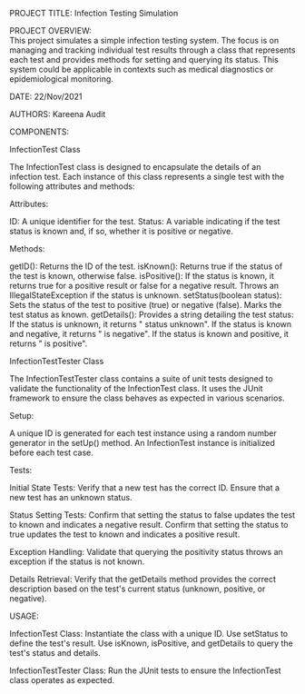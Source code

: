 PROJECT TITLE: 
Infection Testing Simulation 

PROJECT OVERVIEW:  
This project simulates a simple infection testing system. The focus is on managing and tracking individual test results through a class that represents each test and provides methods for setting and querying its status. This system could be applicable in contexts such as medical diagnostics or epidemiological monitoring.

DATE:
22/Nov/2021

AUTHORS:
Kareena Audit 

COMPONENTS: 

InfectionTest Class

The InfectionTest class is designed to encapsulate the details of an infection test. Each instance of this class represents a single test with the following attributes and methods:

Attributes:

ID: A unique identifier for the test.
Status: A variable indicating if the test status is known and, if so, whether it is positive or negative.

Methods:

getID(): Returns the ID of the test.
isKnown(): Returns true if the status of the test is known, otherwise false.
isPositive(): If the status is known, it returns true for a positive result or false for a negative result. Throws an IllegalStateException if the status is unknown.
setStatus(boolean status): Sets the status of the test to positive (true) or negative (false). Marks the test status as known.
getDetails(): Provides a string detailing the test status:
If the status is unknown, it returns "<ID> status unknown".
If the status is known and negative, it returns "<ID> is negative".
If the status is known and positive, it returns "<ID> is positive".

InfectionTestTester Class

The InfectionTestTester class contains a suite of unit tests designed to validate the functionality of the InfectionTest class. It uses the JUnit framework to ensure the class behaves as expected in various scenarios.

Setup:

A unique ID is generated for each test instance using a random number generator in the setUp() method.
An InfectionTest instance is initialized before each test case.

Tests:

Initial State Tests:
Verify that a new test has the correct ID.
Ensure that a new test has an unknown status.

Status Setting Tests:
Confirm that setting the status to false updates the test to known and indicates a negative result.
Confirm that setting the status to true updates the test to known and indicates a positive result.

Exception Handling:
Validate that querying the positivity status throws an exception if the status is not known.

Details Retrieval:
Verify that the getDetails method provides the correct description based on the test's current status (unknown, positive, or negative).

USAGE:

InfectionTest Class:
Instantiate the class with a unique ID.
Use setStatus to define the test's result.
Use isKnown, isPositive, and getDetails to query the test's status and details.

InfectionTestTester Class:
Run the JUnit tests to ensure the InfectionTest class operates as expected.
